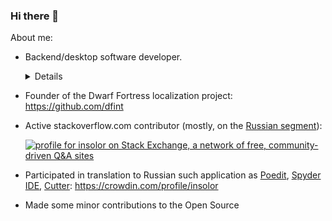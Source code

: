 ### Hi there 👋

About me:

- Backend/desktop software developer.

  <details>
  Stacks:

    - Python backend:
      - Django, DRF
      - Flask
      - FastAPI
    - Python desktop:
      - tkinter (in case someone need it)

    ---
  
    - Java 1.8 - 11+, Kotlin
    - Backend:
      - JavaEE
      - Ktor
    - Desktop:
      - JavaFX, TornadoFX, JFoenix

  </details>

- Founder of the Dwarf Fortress localization project: https://github.com/dfint

- Active stackoverflow.com contributor (mostly, on the [Russian segment](https://ru.stackoverflow.com/users/1365)):

    [![profile for insolor on Stack Exchange, a network of free, community-driven Q&amp;A sites][1]][2]
    
- Participated in translation to Russian such application as [Poedit][3], [Spyder IDE][4], [Cutter][5]: https://crowdin.com/profile/insolor

- Made some minor contributions to the Open Source

  [1]: https://stackexchange.com/users/flair/6028457.png?theme=dark
  [2]: https://stackexchange.com/users/6028457/insolor
  [3]: https://poedit.net
  [4]: https://www.spyder-ide.org
  [5]: https://cutter.re
